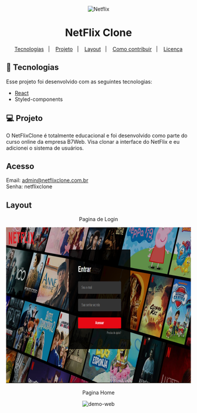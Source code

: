 
<p align="center">
    <img src="https://upload.wikimedia.org/wikipedia/commons/0/08/Netflix_2015_logo.svg" alt="Netflix" width="250" height="250"/>
    <h1 align="center">
        NetFlix Clone
    </h1>
</p>


<p align="center">
  <a href="#tecnologias">Tecnologias</a>&nbsp;&nbsp;&nbsp;|&nbsp;&nbsp;&nbsp;
  <a href="#projeto">Projeto</a>&nbsp;&nbsp;&nbsp;|&nbsp;&nbsp;&nbsp;
  <a href="#layout">Layout</a>&nbsp;&nbsp;&nbsp;|&nbsp;&nbsp;&nbsp;
  <a href="#como-contribuir">Como contribuir</a>&nbsp;&nbsp;&nbsp;|&nbsp;&nbsp;&nbsp;
  <a href="#memo-licença">Licença</a>
</p>

## 🚀 Tecnologias

Esse projeto foi desenvolvido com as seguintes tecnologias:
- [React](https://reactjs.org)
- Styled-components

## 💻 Projeto

O NetFlixClone é totalmente educacional e foi desenvolvido como parte do curso online da empresa B7Web.
Visa clonar a interface do NetFlix e eu adicionei o sistema de usuários.

## Acesso
Email:  admin@netflixclone.com.br <br>
Senha:  netflixclone


## Layout

<div align="center" >
    <p>Pagina de Login</p>
    <img src="./src/assets/gitAssets/PaginaLogin.png" alt="demo-web-login" height="425">
    <br>
    <p>Pagina Home</p>
    <img src="./src/assets/gitAssets/HomePage.gif" alt="demo-web" height="425">
</div>

